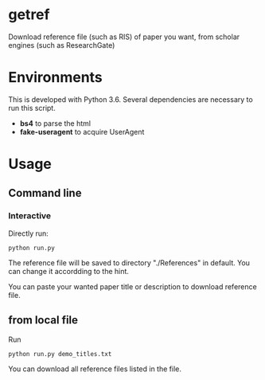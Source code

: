 # getref
Download reference file (such as RIS) of paper you want, from scholar engines (such as ResearchGate)

# Environments
This is developed with Python 3.6.
Several dependencies are necessary to run this script.
* **bs4** to parse the html
* **fake-useragent** to acquire UserAgent

# Usage

## Command line

### Interactive

Directly run:
```shell
python run.py
```

The reference file will be saved to directory "./References" in default. You can change it accordding to the hint.

You can paste your wanted paper title or description to download reference file.

## from local file

Run
```shell
python run.py demo_titles.txt
```

You can download all reference files listed in the file.
